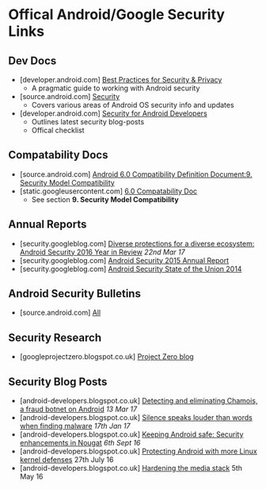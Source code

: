 # Offical Android/Google Security Links

## Dev Docs

- [developer.android.com] [Best Practices for Security & Privacy](http://developer.android.com/training/best-security.html)
  - A pragmatic guide to working with Android security
- [source.android.com] [Security](https://source.android.com/security/index.html)
  - Covers various areas of Android OS security info and updates
- [developer.android.com] [Security for Android Developers](https://developer.android.com/topic/security/index.html)
  - Outlines latest security blog-posts
  - Offical checklist

## Compatability Docs

- [source.android.com] [Android 6.0 Compatibility Definition Document:9. Security Model Compatibility](https://source.android.com/compatibility/android-cdd.html#9_security_model_compatibility)
- [static.googleusercontent.com] [6.0 Compatability Doc](http://static.googleusercontent.com/media/source.android.com/en//compatibility/android-cdd.pdf)
  - See section **9. Security Model Compatibility**

## Annual Reports

- [security.googleblog.com] [Diverse protections for a diverse ecosystem: Android Security 2016 Year in Review](https://security.googleblog.com/2017/03/diverse-protections-for-diverse.html) _22nd Mar 17_
- [security.googleblog.com] [Android Security 2015 Annual Report](https://security.googleblog.com/2016/04/android-security-2015-annual-report.html)
- [security.googleblog.com] [Android Security State of the Union 2014](https://security.googleblog.com/2015/04/android-security-state-of-union-2014.html)

## Android Security Bulletins
- [source.android.com] [All](https://source.android.com/security/bulletin/index.html)

## Security Research

- [googleprojectzero.blogspot.co.uk] [Project Zero blog](http://googleprojectzero.blogspot.co.uk/)

## Security Blog Posts

- [android-developers.blogspot.co.uk] [Detecting and eliminating Chamois, a fraud botnet on Android](https://android-developers.googleblog.com/2017/03/detecting-and-eliminating-chamois-fraud.html) _13 Mar 17_
- [android-developers.blogspot.co.uk] [Silence speaks louder than words when finding malware](https://android-developers.googleblog.com/2017/01/findingmalware.html) _17th Jan 17_
- [android-developers.blogspot.co.uk] [Keeping Android safe: Security enhancements in Nougat](http://android-developers.blogspot.co.uk/2016/09/security-enhancements-in-nougat.html) _6th Sept 16_
- [android-developers.blogspot.co.uk] [Protecting Android with more Linux kernel defenses](https://android-developers.blogspot.co.uk/2016/07/protecting-android-with-more-linux.html) 27th July 16
- [android-developers.blogspot.co.uk] [Hardening the media stack](http://android-developers.blogspot.co.uk/2016/05/hardening-media-stack.html) 5th May 16
